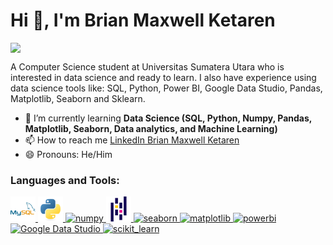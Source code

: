 <h1 align="">Hi 👋, I'm Brian Maxwell Ketaren</h1>

<div style="display:flex; flex-direction:column">
  <img width="47%" src="https://github-readme-stats.vercel.app/api/top-langs/?username=brianketaren14&theme=radical"/>
  

</div>



<p align="">A Computer Science student at Universitas Sumatera Utara who is interested in data science and ready to learn. I also have experience using data science tools like: SQL, Python, Power BI, Google Data Studio, Pandas, Matplotlib, Seaborn and Sklearn.</h3>

- 🌱 I’m currently learning **Data Science (SQL, Python, Numpy, Pandas, Matplotlib, Seaborn, Data analytics, and Machine Learning)**
- 📫 How to reach me <a href="https://www.linkedin.com/in/brian-maxwell-ketaren/" target="_blank" rel="noreferrer">LinkedIn Brian Maxwell Ketaren</a>
- 😄 Pronouns: He/Him

<p align="left">
</p>

<h3 align="left">Languages and Tools:</h3>
<p align="left"> 
  
  <a href="#" target="_blank" rel="noreferrer"> 
    <img src="https://raw.githubusercontent.com/devicons/devicon/master/icons/mysql/mysql-original-wordmark.svg" alt="mysql" width="40" height="40"/> 
  </a>
   <a href="#" target="_blank" rel="noreferrer"> 
    <img src="https://raw.githubusercontent.com/devicons/devicon/master/icons/python/python-original.svg" alt="python" width="40" height="40"/> 
  </a>
   <a href="#" target="_blank" rel="noreferrer"> 
    <img src="https://user-images.githubusercontent.com/67586773/105040771-43887300-5a88-11eb-9f01-bee100b9ef22.png" alt="numpy" width="40" height="40"/> 
  </a>
  <a href="#" target="_blank" rel="noreferrer"> 
   <img src="https://raw.githubusercontent.com/devicons/devicon/2ae2a900d2f041da66e950e4d48052658d850630/icons/pandas/pandas-original.svg" alt="pandas" width="40" height="40"/> 
  </a>
   <a href="#" target="_blank" rel="noreferrer"> 
    <img src="https://seaborn.pydata.org/_images/logo-mark-lightbg.svg" alt="seaborn" width="40" height="40"/> 
  </a> 
  <a href="#" target="_blank" rel="noreferrer"> 
    <img src="https://seeklogo.com/images/M/matplotlib-logo-7676870AC0-seeklogo.com.png" alt="matplotlib" width="40" height="40"/> 
  </a> 
  <a href="#" target="_blank" rel="noreferrer"> 
    <img src="https://static.wikia.nocookie.net/logopedia/images/8/8c/Kisspng-power-bi-business-intelligence-microsoft-azure-mic-office-365-d-nieuwe-cloud-omgeving-dynamics-on-5be7b365088c80.991032501541911397035.png/revision/latest/scale-to-width-down/1504?cb=20200213050332" alt="powerbi" width="40" height="40"/> 
  </a> 
   <a href="#" target="_blank" rel="noreferrer"> 
    <img src="https://www.gstatic.com/analytics-suite/header/suite/v2/ic_data_studio.svg" alt="Google Data Studio" width="40" height="40"/> 
  </a> 
  
  <a href="#" target="_blank" rel="noreferrer"> 
    <img src="https://upload.wikimedia.org/wikipedia/commons/0/05/Scikit_learn_logo_small.svg" alt="scikit_learn" width="40" height="40"/> 
  </a>
</p>


